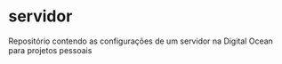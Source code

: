 # servidor
Repositório contendo as configurações de um servidor na Digital Ocean para projetos pessoais
